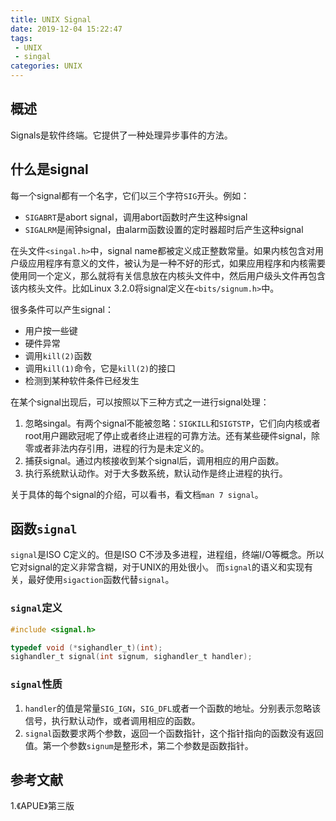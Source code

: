 ```yaml
---
title: UNIX Signal
date: 2019-12-04 15:22:47
tags:
 - UNIX
 - singal
categories: UNIX
---
```



## 概述
Signals是软件终端。它提供了一种处理异步事件的方法。


## 什么是signal
每一个signal都有一个名字，它们以三个字符`SIG`开头。例如：
- `SIGABRT`是abort signal，调用abort函数时产生这种signal
- `SIGALRM`是闹钟signal，由alarm函数设置的定时器超时后产生这种signal

在头文件`<singal.h>`中，signal name都被定义成正整数常量。如果内核包含对用户级应用程序有意义的文件，被认为是一种不好的形式，如果应用程序和内核需要使用同一个定义，那么就将有关信息放在内核头文件中，然后用户级头文件再包含该内核头文件。比如Linux 3.2.0将signal定义在`<bits/signum.h>`中。

很多条件可以产生signal：
- 用户按一些键
- 硬件异常
- 调用`kill(2)`函数
- 调用`kill(1)`命令，它是`kill(2)`的接口
- 检测到某种软件条件已经发生

在某个signal出现后，可以按照以下三种方式之一进行signal处理：
1. 忽略singal。有两个signal不能被忽略：`SIGKILL`和`SIGTSTP`，它们向内核或者root用户踢欧冠呢了停止或者终止进程的可靠方法。还有某些硬件signal，除零或者非法内存引用，进程的行为是未定义的。
2. 捕获signal。通过内核接收到某个signal后，调用相应的用户函数。
3. 执行系统默认动作。对于大多数系统，默认动作是终止进程的执行。

关于具体的每个signal的介绍，可以看书，看文档`man 7 signal`。

## 函数`signal`
`signal`是ISO C定义的。但是ISO C不涉及多进程，进程组，终端I/O等概念。所以它对signal的定义非常含糊，对于UNIX的用处很小。
而`signal`的语义和实现有关，最好使用`sigaction`函数代替`signal`。

### `signal`定义
``` c
#include <signal.h>

typedef void (*sighandler_t)(int);
sighandler_t signal(int signum, sighandler_t handler);
```

### `signal`性质
1. `handler`的值是常量`SIG_IGN`，`SIG_DFL`或者一个函数的地址。分别表示忽略该信号，执行默认动作，或者调用相应的函数。
2. `signal`函数要求两个参数，返回一个函数指针，这个指针指向的函数没有返回值。第一个参数`signum`是整形术，第二个参数是函数指针。

## 参考文献
1.《APUE》第三版
